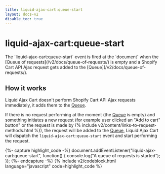 ```yaml
---
title: liquid-ajax-cart:queue-start
layout: docs-v2
disable_toc: true
---
```


# liquid-ajax-cart:queue-start

<p class="lead" markdown="1">
The `liquid-ajax-cart:queue-start` event is fired at the `document` when the [Queue of requests](/v2/docs/queue-of-requests/)
is empty and a Shopify Cart API Ajax request gets added to the [Queue](/v2/docs/queue-of-requests/).
</p>

## How it works

Liquid Ajax Cart doesn't perform Shopify Cart API Ajax requests immediately, it adds them to the [Queue](/v2/docs/queue-of-requests/).

If there is no request performing at the moment (the [Queue](/v2/docs/queue-of-requests/) is empty)
and something initiates a new request (for example user clicked an "Add to cart" button"
or the request is made by {% include v2/content/links-to-request-methods.html %}), 
the request will be added to the [Queue](/v2/docs/queue-of-requests/), Liquid Ajax Cart will dispatch the 
`liquid-ajax-cart:queue-start` event and start performing the request.

{%- capture highlight_code -%}
document.addEventListener("liquid-ajax-cart:queue-start", function() {
  console.log("A queue of requests is started");
});
{%- endcapture -%}
{% include v2/codeblock.html language="javascript" code=highlight_code %}

